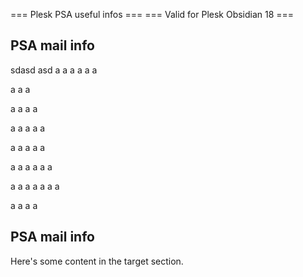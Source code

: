 === Plesk PSA useful infos ===
=== Valid for Plesk Obsidian 18 ===

## PSA mail info

sdasd
asd
a
a
a
a
a
a

a
a
a

a
a
a
a

a
a
a
a
a

a
a
a
a
a

a
a
a
a
a
a

a
a
a
a
a
a
a

a
a
a
a











## PSA mail info
Here's some content in the target section.

